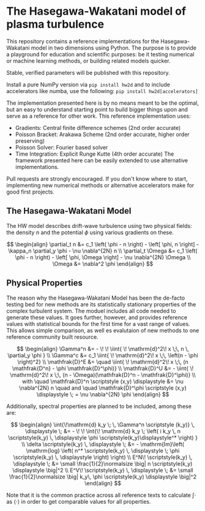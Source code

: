# The Hasegawa-Wakatani model of plasma turbulence

This repository contains a reference implementations for the Hasegawa-Wakatani model in two dimensions using Python.
The purpose is to provide a playground for education and scientific purposes: be it testing numerical or machine learning methods, or building related models quicker.

Stable, verified parameters will be published with this repository.

Install a pure NumPy version via
```pip install hw2d```
and to include accelerators like numba, use the following:
```pip install hw2d[accelerators]```

The implementation presented here is by no means meant to be the optimal, but an easy to understand starting point to build bigger things upon and serve as a reference for other work.
This reference implementation uses:
- Gradients: Central finite difference schemes (2nd order accurate)
- Poisson Bracket: Arakawa Scheme (2nd order accurate, higher order preserving)
- Poisson Solver: Fourier based solver
- Time Integration: Explicit Runge Kutte (4th order accurate)
The framework presented here can be easily extended to use alternative implementations.

Pull requests are strongly encouraged. If you don't know where to start, implementing new numerical methods or alternative accelerators make for good first projects.

## The Hasegawa-Wakatani Model

The HW model describes drift-wave turbulence using two physical fields: the density $n$ and the potential $\phi$ using various gradients on these.

$$
\begin{align}
    \partial_t n &= c_1 \left( \phi - n \right)
                     - \left[ \phi, n \right]
                     - \kappa_n \partial_y \phi
                     - \nu \nabla^{2N} n 
             \\
    \partial_t \Omega &= c_1 \left( \phi - n \right)
                                      - \left[ \phi, \Omega \right]
                                      - \nu \nabla^{2N} \Omega 
             \\
             \Omega &= \nabla^2 \phi
\end{align}
$$

## Physical Properties

The reason why the Hasegawa-Wakatani Model has been the de-facto testing bed for new methods are its statistically stationary properties of the complex turbulent system.
The moduel includes all code needed to generate these values.
It goes further, however, and provides reference values with statistical bounds for the first time for a vast range of values.
This allows simple comparison, as well es evalutaion of new methods to one reference community built resource.

$$
\begin{align}
    \Gamma^n       &= - \! \! \iint{ \! \mathrm{d}^2\! x \;\, n \, \partial_y \phi } \\
    \Gamma^c       &= c_1   \iint{ \! \mathrm{d}^2\! x \;\, \left(n - \phi \right)^2} \\
    \mathfrak{D}^E &= \quad \iint{ \! \mathrm{d}^2\! x \;\, (n \mathfrak{D^n} - \phi \mathfrak{D}^\phi)} \\ 
    \mathfrak{D}^U &= -     \iint{ \! \mathrm{d}^2\! x \;\, (n - \Omega)(\mathfrak{D}^n - \mathfrak{D}^\phi)} \\
    with \quad \mathfrak{D}^n \scriptstyle (x,y) \displaystyle &= \nu \nabla^{2N} n \quad and \quad 
    \mathfrak{D}^\phi \scriptstyle (x,y) \displaystyle \; = \nu \nabla^{2N} \phi  
\end{align}
$$

Additionally, spectral properties are planned to be included, among these are:

$$
\begin{align}
  \int{\!\mathrm{d} k_y \; \, \Gamma^n \scriptstyle (k_y)} \, \displaystyle \; &= - \! \! \int{\! \mathrm{d} k_y \; \left( i k_y \,  n \scriptstyle(k_y) \, \displaystyle \phi \scriptstyle(k_y)\displaystyle^* \right) } \\
  \delta \scriptstyle(k_y) \, \displaystyle \; &= - \mathrm{Im}\left( \mathrm{log} \left( n^* \scriptstyle(k_y) \, \displaystyle \; \phi \scriptstyle(k_y) \, \displaystyle \right) \right) \\
  E^N\!  \scriptstyle(k_y) \, \displaystyle \; &= \small \frac{1}{2}\normalsize \big| n \scriptstyle(k_y) \displaystyle \big|^2 \\
  E^V\!  \scriptstyle(k_y) \, \displaystyle \; &= \small \frac{1}{2}\normalsize \big| k_y\, \phi \scriptstyle(k_y) \displaystyle \big|^2 
\end{align}
$$

Note that it is the common practice across all reference texts to calculate $\int\cdot$ as $\langle \cdot \rangle$ in order to get comparable values for all properties.

